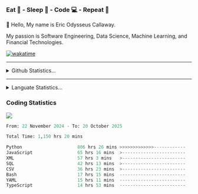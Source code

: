 <h3>Eat 🍴 - Sleep 🛌 - Code 💻 - Repeat 🔁</h3>

👋 Hello, My name is Eric Odysseus Callaway.

My passion is Software Engineering, Data Science, Machine Learning, and Financial Technologies.

[![wakatime](https://wakatime.com/badge/user/6717695f-6a13-47e3-aa16-c813e12c0985.svg)](https://wakatime.com/@6717695f-6a13-47e3-aa16-c813e12c0985)
<hr>
<details>
  <summary>
    Github Statistics...
  </summary>
    <p align="center">
      <img src="https://github-readme-stats.vercel.app/api?username=EricCallaway&show_icons=true"/>
    </p>
</details>
</hr>

<hr>
<details>
  <summary>
    Languate Statistics...
  </summary>
    <p align="center">
      <img src="https://wakatime.com/share/@Odysseus/6fc7c863-6fba-4e57-a6af-ed1f2fa8d560.svg"/>
    </p>
</details>
</hr>


<h3>Coding Statistics</h3>
<img src="https://wakatime.com/share/@Odysseus/5e02c832-9cc5-49a3-8f4c-bd2647d78fca.svg"/>
<!--START_SECTION:waka-->

```python
From: 22 November 2024 - To: 20 October 2025

Total Time: 1,150 hrs 20 mins

Python                     806 hrs 26 mins >>>>>>>>>>>>>------------   50.43 %
JavaScript                 65 hrs 16 mins  >------------------------   04.08 %
XML                        57 hrs 3 mins   >------------------------   03.57 %
SQL                        42 hrs 13 mins  >------------------------   02.64 %
CSV                        36 hrs 23 mins  >------------------------   02.28 %
Bash                       17 hrs 15 mins  -------------------------   01.08 %
YAML                       15 hrs 11 mins  -------------------------   00.95 %
TypeScript                 14 hrs 53 mins  -------------------------   00.93 %
```

<!--END_SECTION:waka-->
